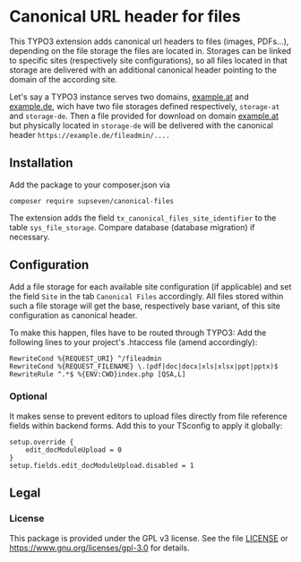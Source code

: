 # Canonical URL header for files

This TYPO3 extension adds canonical url headers to files (images, PDFs...),
depending on the file storage the files are located in. Storages can be
linked to specific sites (respectively site configurations), so all files
located in that storage are delivered with an additional canonical header
pointing to the domain of the according site.

Let's say a TYPO3 instance serves two domains, [example.at](https://example.at)
and [example.de](https://example.de), wich have two file storages defined
respectively, `storage-at` and `storage-de`. Then a file provided for
download on domain [example.at](https://example.at) but physically located in
`storage-de` will be delivered with the canonical header
`https://example.de/fileadmin/....`

## Installation

Add the package to your composer.json via

```shell
composer require supseven/canonical-files
```

The extension adds the field `tx_canonical_files_site_identifier` to the
table `sys_file_storage`. Compare database (database migration) if necessary.

## Configuration

Add a file storage for each available site configuration (if applicable)
and set the field `Site` in the tab `Canonical Files` accordingly. All files
stored within such a file storage will get the base, respectively base
variant, of this site configuration as canonical header.

To make this happen, files have to be routed through TYPO3: Add the
following lines to your project's .htaccess file (amend
accordingly):

```
RewriteCond %{REQUEST_URI} ^/fileadmin
RewriteCond %{REQUEST_FILENAME} \.(pdf|doc|docx|xls|xlsx|ppt|pptx)$
RewriteRule ^.*$ %{ENV:CWD}index.php [QSA,L]
```

### Optional

It makes sense to prevent editors to upload files directly from file reference
fields within backend forms. Add this to your TSconfig to apply it globally:
```
setup.override {
    edit_docModuleUpload = 0
}
setup.fields.edit_docModuleUpload.disabled = 1
```

## Legal

### License

This package is provided under the GPL v3 license. See the file
[LICENSE](./LICENSE) or <https://www.gnu.org/licenses/gpl-3.0> for details.
